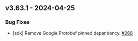 ## v3.63.1 - 2024-04-25

### Bug Fixes

- [sdk] Remove Google.Protobuf pinned dependency. [#268](https://github.com/pulumi/pulumi-dotnet/pull/268)

